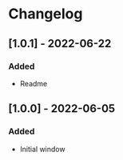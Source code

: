# Changelog

## [1.0.1] - 2022-06-22
### Added
- Readme

## [1.0.0] - 2022-06-05
### Added
- Initial window
